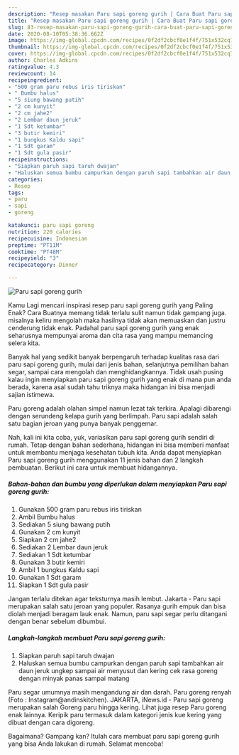 ```yaml
---
description: "Resep masakan Paru sapi goreng gurih | Cara Buat Paru sapi goreng gurih Yang Bisa Manjain Lidah"
title: "Resep masakan Paru sapi goreng gurih | Cara Buat Paru sapi goreng gurih Yang Bisa Manjain Lidah"
slug: 83-resep-masakan-paru-sapi-goreng-gurih-cara-buat-paru-sapi-goreng-gurih-yang-bisa-manjain-lidah
date: 2020-08-10T05:38:36.662Z
image: https://img-global.cpcdn.com/recipes/0f2df2cbcf0e1f4f/751x532cq70/paru-sapi-goreng-gurih-foto-resep-utama.jpg
thumbnail: https://img-global.cpcdn.com/recipes/0f2df2cbcf0e1f4f/751x532cq70/paru-sapi-goreng-gurih-foto-resep-utama.jpg
cover: https://img-global.cpcdn.com/recipes/0f2df2cbcf0e1f4f/751x532cq70/paru-sapi-goreng-gurih-foto-resep-utama.jpg
author: Charles Adkins
ratingvalue: 4.3
reviewcount: 14
recipeingredient:
- "500 gram paru rebus iris tiriskan"
- " Bumbu halus"
- "5 siung bawang putih"
- "2 cm kunyit"
- "2 cm jahe2"
- "2 Lembar daun jeruk"
- "1 Sdt ketumbar"
- "3 butir kemiri"
- "1 bungkus Kaldu sapi"
- "1 Sdt garam"
- "1 Sdt gula pasir"
recipeinstructions:
- "Siapkan paruh sapi taruh dwajan"
- "Haluskan semua bumbu campurkan dengan paruh sapi tambahkan air daun jeruk ungkep sampai air menyusut dan kering cek rasa goreng dengan minyak panas sampai matang"
categories:
- Resep
tags:
- paru
- sapi
- goreng

katakunci: paru sapi goreng 
nutrition: 220 calories
recipecuisine: Indonesian
preptime: "PT11M"
cooktime: "PT48M"
recipeyield: "3"
recipecategory: Dinner

---
```



![Paru sapi goreng gurih](https://img-global.cpcdn.com/recipes/0f2df2cbcf0e1f4f/751x532cq70/paru-sapi-goreng-gurih-foto-resep-utama.jpg)

Kamu Lagi mencari inspirasi resep paru sapi goreng gurih yang Paling Enak? Cara Buatnya memang tidak terlalu sulit namun tidak gampang juga. misalnya keliru mengolah maka hasilnya tidak akan memuaskan dan justru cenderung tidak enak. Padahal paru sapi goreng gurih yang enak seharusnya mempunyai aroma dan cita rasa yang mampu memancing selera kita.

Banyak hal yang sedikit banyak berpengaruh terhadap kualitas rasa dari paru sapi goreng gurih, mulai dari jenis bahan, selanjutnya pemilihan bahan segar, sampai cara mengolah dan menghidangkannya. Tidak usah pusing kalau ingin menyiapkan paru sapi goreng gurih yang enak di mana pun anda berada, karena asal sudah tahu triknya maka hidangan ini bisa menjadi sajian istimewa.

Paru goreng adalah olahan simpel namun lezat tak terkira. Apalagi dibarengi dengan serundeng kelapa gurih yang berlimpah. Paru sapi adalah salah satu bagian jeroan yang punya banyak penggemar.


Nah, kali ini kita coba, yuk, variasikan paru sapi goreng gurih sendiri di rumah. Tetap dengan bahan sederhana, hidangan ini bisa memberi manfaat untuk membantu menjaga kesehatan tubuh kita. Anda dapat menyiapkan Paru sapi goreng gurih menggunakan 11 jenis bahan dan 2 langkah pembuatan. Berikut ini cara untuk membuat hidangannya.

<!--inarticleads1-->

##### Bahan-bahan dan bumbu yang diperlukan dalam menyiapkan Paru sapi goreng gurih:

1. Gunakan 500 gram paru rebus iris tiriskan
1. Ambil  Bumbu halus
1. Sediakan 5 siung bawang putih
1. Gunakan 2 cm kunyit
1. Siapkan 2 cm jahe2
1. Sediakan 2 Lembar daun jeruk
1. Sediakan 1 Sdt ketumbar
1. Gunakan 3 butir kemiri
1. Ambil 1 bungkus Kaldu sapi
1. Gunakan 1 Sdt garam
1. Siapkan 1 Sdt gula pasir


Jangan terlalu ditekan agar teksturnya masih lembut. Jakarta - Paru sapi merupakan salah satu jeroan yang populer. Rasanya gurih empuk dan bisa diolah menjadi beragam lauk enak. Namun, paru sapi segar perlu ditangani dengan benar sebelum dibumbui. 

<!--inarticleads2-->

##### Langkah-langkah membuat Paru sapi goreng gurih:

1. Siapkan paruh sapi taruh dwajan
1. Haluskan semua bumbu campurkan dengan paruh sapi tambahkan air daun jeruk ungkep sampai air menyusut dan kering cek rasa goreng dengan minyak panas sampai matang


Paru segar umumnya masih mengandung air dan darah. Paru goreng renyah (Foto : Instagram@andinskitchen). JAKARTA, iNews.id - Paru sapi goreng merupakan salah Goreng paru hingga kering. Lihat juga resep Paru goreng enak lainnya. Keripik paru termasuk dalam kategori jenis kue kering yang dibuat dengan cara digoreng. 

Bagaimana? Gampang kan? Itulah cara membuat paru sapi goreng gurih yang bisa Anda lakukan di rumah. Selamat mencoba!
